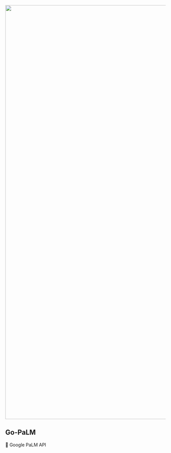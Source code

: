 
<p align='center'>
    <img src='https://github.com/ConnectAI-E/Go-PaLM/assets/110169811/ab07d2fc-d587-4748-83f6-f3fcde4e16e2' alt='' width='1300'/>
</p>


## Go-PaLM
🥁 Google PaLM API
